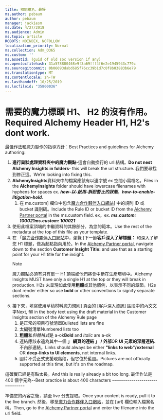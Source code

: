 ```yaml
---
title: 相同檔名，最好
ms.author: pebaum
author: pebaum
manager: jackiesm
ms.date: 4/27/2018
ms.audience: Admin
ms.topic: article
ROBOTS: NOINDEX, NOFOLLOW
localization_priority: Normal
ms.collection: Adm_O365
ms.custom: ''
ms.assetid: (guid of old soc version if any)
ms.openlocfilehash: 31a578800468e9f3a69fff4f6e2e1945943c779c
ms.sourcegitcommit: 0b06093dabd685f76cc39b1d7c0f8b03883b6e79
ms.translationtype: MT
ms.contentlocale: zh-TW
ms.lasthandoff: 10/25/2019
ms.locfileid: "35800036"
---
```

# <a name="required-alchemy-header-h1-h2s-dont-work"></a><span data-ttu-id="a6e9c-102">需要的魔力標頭 H1、 H2 的沒有作用。</span><span class="sxs-lookup"><span data-stu-id="a6e9c-102">Required Alchemy Header H1, H2's dont work.</span></span>
<span data-ttu-id="a6e9c-103">最佳作法和魔力製作的指導方針：</span><span class="sxs-lookup"><span data-stu-id="a6e9c-103">Best Practices and guidelines for Alchemy authoring:</span></span>

1. <span data-ttu-id="a6e9c-104">**進行巢狀處理資料夾中的魔力觀點**-這會自動換行的 url 結構。</span><span class="sxs-lookup"><span data-stu-id="a6e9c-104">**Do not nest Alchemy Insights in folders**- this will break the url structure.</span></span> <span data-ttu-id="a6e9c-105">我們要尋找到修正這。</span><span class="sxs-lookup"><span data-stu-id="a6e9c-105">We're looking into fixing this.</span></span>
1. <span data-ttu-id="a6e9c-106">**AlchemyInsights**資料夾中的檔案應該有以連字號 ex 空間小寫檔名。</span><span class="sxs-lookup"><span data-stu-id="a6e9c-106">Files in the **AlchemyInsights** folder should have lowercase filenames with hyphens for spaces ex.</span></span> <span data-ttu-id="a6e9c-107">***how-以-啟用-訴訟暫止的狀態***。</span><span class="sxs-lookup"><span data-stu-id="a6e9c-107">***how-to-enable-litigation-hold***.</span></span>
    1. <span data-ttu-id="a6e9c-108">在 ms.custom] 欄位中包含[魔力合作夥伴入口網站](https://alchemyportal.azurewebsites.net)] 中的規則 ID 或 bucket 識別碼。</span><span class="sxs-lookup"><span data-stu-id="a6e9c-108">Include the Rule ID or bucket ID from the [Alchemy Partner portal](https://alchemyportal.azurewebsites.net) in the ms.custom field.</span></span> <span data-ttu-id="a6e9c-109">ex。</span><span class="sxs-lookup"><span data-stu-id="a6e9c-109">ex.</span></span> <span data-ttu-id="a6e9c-110">***ms.custom: 100021***</span><span class="sxs-lookup"><span data-stu-id="a6e9c-110">***ms.custom: 100021***</span></span>
1. <span data-ttu-id="a6e9c-111">使用此檔案頂端的中繼資料的其餘部分，為您的範本。</span><span class="sxs-lookup"><span data-stu-id="a6e9c-111">Use the rest of the metadata at the top of this file as your template.</span></span>
1. <span data-ttu-id="a6e9c-112">在 「[魔力合作夥伴入口網站](https://alchemyportal.azurewebsites.net)中，瀏覽 [下一節**客戶深入了解標題：** 和深入了解您 H1 標題，做為起點指向用於。</span><span class="sxs-lookup"><span data-stu-id="a6e9c-112">In the [Alchemy Partner portal](https://alchemyportal.azurewebsites.net), navigate down to the section **Customer Insight Title:** and use that as a starting point for your H1 title for the insight.</span></span> 
    > [!NOTE]
    > <span data-ttu-id="a6e9c-113">魔力觀點必須有只有單一 H1 頂端或他們將會中斷在生產環境中。</span><span class="sxs-lookup"><span data-stu-id="a6e9c-113">Alchemy Insights MUST have only a single H1 at the top or they will break in production.</span></span> <span data-ttu-id="a6e9c-114">H2s 未呈現如此使用**粗體**或其他慣例，以表示不同的章節。</span><span class="sxs-lookup"><span data-stu-id="a6e9c-114">H2s dont render either so use **bold** or other conventions to signify separate sections.</span></span>
1. <span data-ttu-id="a6e9c-115">接下來，填寫使用草稿材料魔力規則] 頁面的 [客戶深入資訊] 區段中的內文文字</span><span class="sxs-lookup"><span data-stu-id="a6e9c-115">Next, fill in the body text using the draft material in the Customer Insights section of the Alchemy Rule page</span></span>
    1. <span data-ttu-id="a6e9c-116">是正常的項目符號清單</span><span class="sxs-lookup"><span data-stu-id="a6e9c-116">Bulleted lists are fine</span></span>
    1. <span data-ttu-id="a6e9c-117">太編號清單</span><span class="sxs-lookup"><span data-stu-id="a6e9c-117">Numbered lists too</span></span>
    1. <span data-ttu-id="a6e9c-118">**粗體**和*斜體格式*是 a-ok</span><span class="sxs-lookup"><span data-stu-id="a6e9c-118">**Bold** and *italic* are a-ok</span></span>
    1. <span data-ttu-id="a6e9c-119">連結應該永遠為其中一個 **」 網頁的連結 」 / 外部**OR **UI 元素的深層連結**、 不內部連結。</span><span class="sxs-lookup"><span data-stu-id="a6e9c-119">Links should always be either **"links to web"/external** OR **deep-links to UI elements**, not internal links.</span></span>
    1. <span data-ttu-id="a6e9c-120">圖片不受正式支援現階段，但它位於藍圖。</span><span class="sxs-lookup"><span data-stu-id="a6e9c-120">Pictures are not officially supported at this time, but it's on the roadmap.</span></span>

<span data-ttu-id="a6e9c-121">這確實已經是有點太長。</span><span class="sxs-lookup"><span data-stu-id="a6e9c-121">And this is really already a bit too long.</span></span> <span data-ttu-id="a6e9c-122">最佳作法是 400 個字元為--</span><span class="sxs-lookup"><span data-stu-id="a6e9c-122">Best practice is about 400 characters ---------------------------------</span></span>

<span data-ttu-id="a6e9c-123">準備您的內容之後，請至 live 分支提取。</span><span class="sxs-lookup"><span data-stu-id="a6e9c-123">Once your content is ready, pull it to the live branch.</span></span> <span data-ttu-id="a6e9c-124">然後，移至[魔力合作夥伴入口網站](https://alchemyportal.azurewebsites.net)，並在 [url] 欄位輸入檔案名稱。</span><span class="sxs-lookup"><span data-stu-id="a6e9c-124">Then, go to the [Alchemy Partner portal](https://alchemyportal.azurewebsites.net) and enter the filename into the url field.</span></span> 